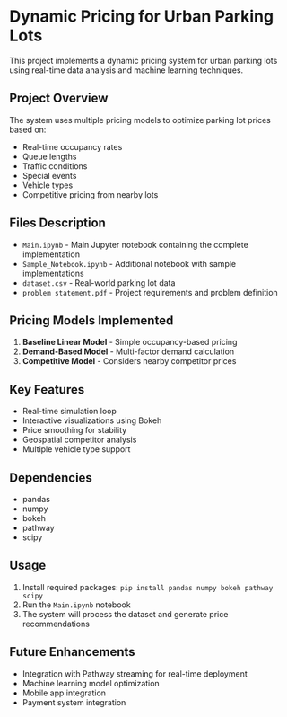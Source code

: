 # Dynamic Pricing for Urban Parking Lots

This project implements a dynamic pricing system for urban parking lots using real-time data analysis and machine learning techniques.

## Project Overview

The system uses multiple pricing models to optimize parking lot prices based on:
- Real-time occupancy rates
- Queue lengths
- Traffic conditions
- Special events
- Vehicle types
- Competitive pricing from nearby lots

## Files Description

- `Main.ipynb` - Main Jupyter notebook containing the complete implementation
- `Sample_Notebook.ipynb` - Additional notebook with sample implementations
- `dataset.csv` - Real-world parking lot data
- `problem statement.pdf` - Project requirements and problem definition

## Pricing Models Implemented

1. **Baseline Linear Model** - Simple occupancy-based pricing
2. **Demand-Based Model** - Multi-factor demand calculation
3. **Competitive Model** - Considers nearby competitor prices

## Key Features

- Real-time simulation loop
- Interactive visualizations using Bokeh
- Price smoothing for stability
- Geospatial competitor analysis
- Multiple vehicle type support

## Dependencies

- pandas
- numpy
- bokeh
- pathway
- scipy

## Usage

1. Install required packages: `pip install pandas numpy bokeh pathway scipy`
2. Run the `Main.ipynb` notebook
3. The system will process the dataset and generate price recommendations

## Future Enhancements

- Integration with Pathway streaming for real-time deployment
- Machine learning model optimization
- Mobile app integration
- Payment system integration
